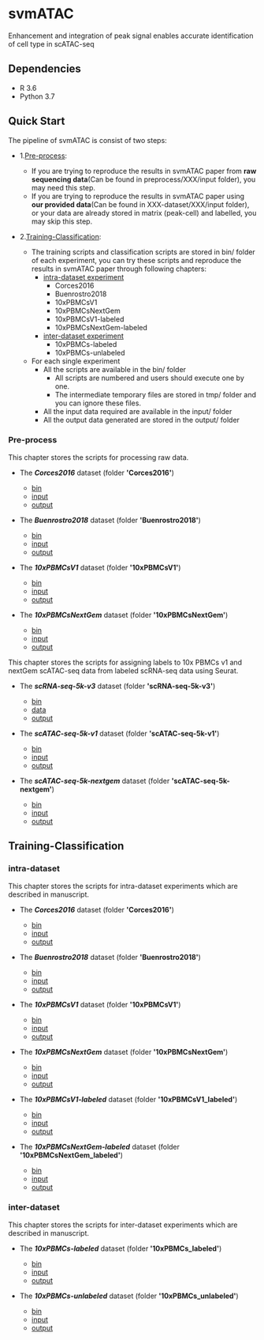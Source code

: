 # svmATAC
Enhancement and integration of peak signal enables accurate identification of cell type in scATAC-seq

## Dependencies

- R 3.6
- Python 3.7

## Quick Start

The pipeline of svmATAC is consist of two steps:

- 1.[Pre-process](#Pre-process):
	- If you are trying to reproduce the results in svmATAC paper from **raw sequencing data**(Can be found in preprocess/XXX/input folder), you may need this step. 
	- If you are trying to reproduce the results in svmATAC paper using **our provided data**(Can be found in XXX-dataset/XXX/input folder), or your data are already stored in matrix (peak-cell) and labelled, you may skip this step.

- 2.[Training-Classification](#Training-Classification):
	- The training scripts and classification scripts are stored in bin/ folder of each experiment, you can try these scripts and reproduce the results in svmATAC paper through following chapters: 
		- [intra-dataset experiment](#intra-dataset)
			- Corces2016
			- Buenrostro2018
			- 10xPBMCsV1
			- 10xPBMCsNextGem
			- 10xPBMCsV1-labeled
			- 10xPBMCsNextGem-labeled
		- [inter-dataset experiment](#inter-dataset)
			- 10xPBMCs-labeled
			- 10xPBMCs-unlabeled
	- For each single experiment
		- All the scripts are available in the bin/ folder
			- All scripts are numbered and users should execute one by one.
			- The intermediate temporary files are stored in tmp/ folder and you can ignore these files.
		- All the input data required are available in the input/ folder
		- All the output data generated are stored in the output/ folder
		
### Pre-process

This chapter stores the scripts for processing raw data.

- The _**Corces2016**_ dataset (folder **'Corces2016'**)
	- [bin](https://github.com/mrcuizhe/svmATAC/tree/master/preprocess/Corces2016/bin)
	- [input](https://github.com/mrcuizhe/svmATAC/tree/master/preprocess/Corces2016/input)
	- [output](https://github.com/mrcuizhe/svmATAC/tree/master/preprocess/Corces2016/output)

- The _**Buenrostro2018**_ dataset (folder **'Buenrostro2018'**)
	- [bin](https://github.com/mrcuizhe/svmATAC/tree/master/preprocess/Buenrostro2018/bin)
	- [input](https://github.com/mrcuizhe/svmATAC/tree/master/preprocess/Buenrostro2018/input)
	- [output](https://github.com/mrcuizhe/svmATAC/tree/master/preprocess/Buenrostro2018/output)

- The _**10xPBMCsV1**_ dataset (folder **'10xPBMCsV1'**)
	- [bin](https://github.com/mrcuizhe/svmATAC/tree/master/preprocess/10xPBMCsV1/bin)
	- [input](https://github.com/mrcuizhe/svmATAC/tree/master/preprocess/10xPBMCsV1/input)
	- [output](https://github.com/mrcuizhe/svmATAC/tree/master/preprocess/10xPBMCsV1/output)

- The _**10xPBMCsNextGem**_ dataset (folder **'10xPBMCsNextGem'**)
	- [bin](https://github.com/mrcuizhe/svmATAC/tree/master/preprocess/10xPBMCsNextGem/bin)
	- [input](https://github.com/mrcuizhe/svmATAC/tree/master/preprocess/10xPBMCsNextGem/input)
	- [output](https://github.com/mrcuizhe/svmATAC/tree/master/preprocess/10xPBMCsNextGem/output)

This chapter stores the scripts for assigning labels to 10x PBMCs v1 and nextGem scATAC-seq data from labeled scRNA-seq data using Seurat.

- The _**scRNA-seq-5k-v3**_ dataset (folder **'scRNA-seq-5k-v3'**)
	- [bin](https://github.com/mrcuizhe/svmATAC/tree/master/10x_assign_label/scRNA-seq-5k-v3/bin)
	- [data](https://github.com/mrcuizhe/svmATAC/tree/master/10x_assign_label/scRNA-seq-5k-v3/data)
	- [output](https://github.com/mrcuizhe/svmATAC/tree/master/10x_assign_label/scRNA-seq-5k-v3/output)

- The _**scATAC-seq-5k-v1**_ dataset (folder **'scATAC-seq-5k-v1'**)
	- [bin](https://github.com/mrcuizhe/svmATAC/tree/master/10x_assign_label/scATAC-seq-5k-v1/bin)
	- [input](https://github.com/mrcuizhe/svmATAC/tree/master/10x_assign_label/scATAC-seq-5k-v1/input)
	- [output](https://github.com/mrcuizhe/svmATAC/tree/master/10x_assign_label/scATAC-seq-5k-v1/output)

- The _**scATAC-seq-5k-nextgem**_ dataset (folder **'scATAC-seq-5k-nextgem'**)
	- [bin](https://github.com/mrcuizhe/svmATAC/tree/master/10x_assign_label/scATAC-seq-5k-nextgem/bin)
	- [input](https://github.com/mrcuizhe/svmATAC/tree/master/10x_assign_label/scATAC-seq-5k-nextgem/input)
	- [output](https://github.com/mrcuizhe/svmATAC/tree/master/10x_assign_label/scATAC-seq-5k-nextgem/output)

## Training-Classification

### intra-dataset

This chapter stores the scripts for intra-dataset experiments which are described in manuscript.

- The _**Corces2016**_ dataset (folder **'Corces2016'**)
	- [bin](https://github.com/mrcuizhe/svmATAC/tree/master/intra-dataset/Corces2016/bin)
	- [input](https://github.com/mrcuizhe/svmATAC/tree/master/intra-dataset/Corces2016/input)
	- [output](https://github.com/mrcuizhe/svmATAC/tree/master/intra-dataset/Corces2016/output)

- The _**Buenrostro2018**_ dataset (folder **'Buenrostro2018'**)
	- [bin](https://github.com/mrcuizhe/svmATAC/tree/master/intra-dataset/Buenrostro2018/bin)
	- [input](https://github.com/mrcuizhe/svmATAC/tree/master/intra-dataset/Buenrostro2018/input)
	- [output](https://github.com/mrcuizhe/svmATAC/tree/master/intra-dataset/Buenrostro2018/output)

- The _**10xPBMCsV1**_ dataset (folder **'10xPBMCsV1'**)
	- [bin](https://github.com/mrcuizhe/svmATAC/tree/master/intra-dataset/10xPBMCsV1/bin)
	- [input](https://github.com/mrcuizhe/svmATAC/tree/master/intra-dataset/10xPBMCsV1/input)
	- [output](https://github.com/mrcuizhe/svmATAC/tree/master/intra-dataset/10xPBMCsV1/output)

- The _**10xPBMCsNextGem**_ dataset (folder **'10xPBMCsNextGem'**)
	- [bin](https://github.com/mrcuizhe/svmATAC/tree/master/intra-dataset/10xPBMCsNextGem/bin)
	- [input](https://github.com/mrcuizhe/svmATAC/tree/master/intra-dataset/10xPBMCsNextGem/input)
	- [output](https://github.com/mrcuizhe/svmATAC/tree/master/intra-dataset/10xPBMCsNextGem/output)
	
- The _**10xPBMCsV1-labeled**_ dataset (folder **'10xPBMCsV1_labeled'**)
	- [bin](https://github.com/mrcuizhe/svmATAC/tree/master/intra-dataset/10xPBMCsV1_labeled/bin)
	- [input](https://github.com/mrcuizhe/svmATAC/tree/master/intra-dataset/10xPBMCsV1_labeled/input)
	- [output](https://github.com/mrcuizhe/svmATAC/tree/master/intra-dataset/10xPBMCsV1_labeled/output)

- The _**10xPBMCsNextGem-labeled**_ dataset (folder **'10xPBMCsNextGem_labeled'**)
	- [bin](https://github.com/mrcuizhe/svmATAC/tree/master/intra-dataset/10xPBMCsNextGem_labeled/bin)
	- [input](https://github.com/mrcuizhe/svmATAC/tree/master/intra-dataset/10xPBMCsNextGem_labeled/input)
	- [output](https://github.com/mrcuizhe/svmATAC/tree/master/intra-dataset/10xPBMCsNextGem_labeled/output)
	
### inter-dataset

This chapter stores the scripts for inter-dataset experiments which are described in manuscript.

- The _**10xPBMCs-labeled**_ dataset (folder **'10xPBMCs_labeled'**)
	- [bin](https://github.com/mrcuizhe/svmATAC/tree/master/inter-dataset/10xPBMCs_labeled/bin)
	- [input](https://github.com/mrcuizhe/svmATAC/tree/master/inter-dataset/10xPBMCs_labeled/input)
	- [output](https://github.com/mrcuizhe/svmATAC/tree/master/inter-dataset/10xPBMCs_labeled/output)
	
- The _**10xPBMCs-unlabeled**_ dataset (folder **'10xPBMCs_unlabeled'**)
	- [bin](https://github.com/mrcuizhe/svmATAC/tree/master/inter-dataset/10xPBMCs_unlabeled/bin)
	- [input](https://github.com/mrcuizhe/svmATAC/tree/master/inter-dataset/10xPBMCs_unlabeled/input)
	- [output](https://github.com/mrcuizhe/svmATAC/tree/master/inter-dataset/10xPBMCs_unlabeled/output)